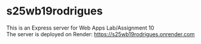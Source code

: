 # s25wb19rodrigues
This is an Express server for Web Apps Lab/Assignment 10 <br>
The server is deployed on Render: <https://s25wb19rodrigues.onrender.com>
